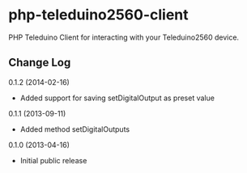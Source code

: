 # php-teleduino2560-client
PHP Teleduino Client for interacting with your Teleduino2560 device.

## Change Log

0.1.2 (2014-02-16)
- Added support for saving setDigitalOutput as preset value

0.1.1 (2013-09-11)
- Added method setDigitalOutputs

0.1.0 (2013-04-16)
- Initial public release
